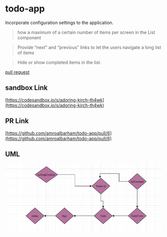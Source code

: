 # todo-app

Incorporate configuration settings to the application.

> how a maximum of a certain number of items per screen in the List component

> Provide “next” and “previous” links to let the users navigate a long list of items

> Hide or show completed items in the list.

[pull request](https://github.com/amroalbarham/todo-app/compare/context-settings%E2%80%99?expand=1)


## sandbox Link



[https://codesandbox.io/s/adoring-kirch-th4wk](https://codesandbox.io/s/adoring-kirch-th4wk)


## PR Link


[https://github.com/amroalbarham/todo-app/pull/6](https://github.com/amroalbarham/todo-app/pull/6)

## UML

![uml](./lab31.png)

